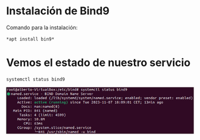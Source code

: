 # Instalación de Bind9
Comando para la instalación:

    *apt install bin9*
# Vemos el estado de nuestro servicio

    systemctl status bind9
![ estado del servicio ](./img/estado.png) 

